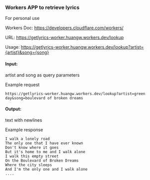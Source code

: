 ### Workers APP to retrieve lyrics

For personal use

Workers Doc: https://developers.cloudflare.com/workers/

URL: https://getlyrics-worker.huangw.workers.dev/lookup

Usage: https://getlyrics-worker.huangw.workers.dev/lookup?artist={artist}&song={song}

#### Input:

artist and song as query parameters

Example request

`https://getlyrics-worker.huangw.workers.dev/lookup?artist=green day&song=boulevard of broken dreams`

#### Output:

text with newlines

Example response
```
I walk a lonely road
The only one that I have ever known
Don't know where it goes
But it's home to me and I walk alone
I walk this empty street
On the Boulevard of Broken Dreams
Where the city sleeps
And I'm the only one and I walk alone
....
```
